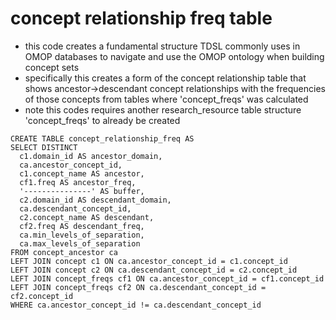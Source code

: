 # concept relationship freq table
- this code creates a fundamental structure TDSL commonly uses in OMOP databases to navigate and use the OMOP ontology when building concept sets
- specifically this creates a form of the concept relationship table that shows ancestor->descendant concept relationships with the frequencies of those concepts from tables where 'concept_freqs' was calculated
- note this codes requires another research_resource table structure 'concept_freqs' to already be created
~~~
CREATE TABLE concept_relationship_freq AS
SELECT DISTINCT
  c1.domain_id AS ancestor_domain,
  ca.ancestor_concept_id,
  c1.concept_name AS ancestor,
  cf1.freq AS ancestor_freq,
  '---------------' AS buffer,
  c2.domain_id AS descendant_domain,
  ca.descendant_concept_id,
  c2.concept_name AS descendant,
  cf2.freq AS descendant_freq,
  ca.min_levels_of_separation,
  ca.max_levels_of_separation
FROM concept_ancestor ca
LEFT JOIN concept c1 ON ca.ancestor_concept_id = c1.concept_id
LEFT JOIN concept c2 ON ca.descendant_concept_id = c2.concept_id
LEFT JOIN concept_freqs cf1 ON ca.ancestor_concept_id = cf1.concept_id
LEFT JOIN concept_freqs cf2 ON ca.descendant_concept_id = cf2.concept_id
WHERE ca.ancestor_concept_id != ca.descendant_concept_id
~~~
